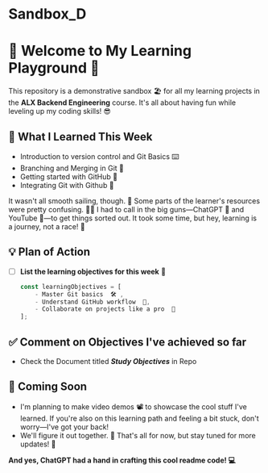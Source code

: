 # Sandbox_D
# 🎉 Welcome to My Learning Playground 🎉

This repository is a demonstrative sandbox 🏖️ for all my learning projects in the **ALX Backend Engineering** course. It's all about having fun while leveling up my coding skills! 😎

## 🧠 What I Learned This Week

- Introduction to version control and Git Basics ⌨️
- Branching and Merging in Git 🌿
- Getting started with GitHub 🐙
- Integrating Git with Github 🔗

It wasn't all smooth sailing, though. 🌊 Some parts of the learner's resources were pretty confusing. 😵‍💫 I had to call in the big guns—ChatGPT 🤖 and YouTube 🎥—to get things sorted out. It took some time, but hey, learning is a journey, not a race! 🚀


## 💡 Plan of Action

- [ ] **List the learning objectives for this week** 📜
  
  ```javascript
  const learningObjectives = [
      - Master Git basics  🛠️ ,
      - Understand GitHub workflow  📁,
      - Collaborate on projects like a pro  🤝
  ];
  ````
## ✅ Comment on Objectives I've achieved so far 
 - Check the Document titled ***Study Objectives*** in Repo

## 🎥 Coming Soon
 - I'm planning to make video demos 📽️ to showcase the cool stuff I've learned. If you're also on this learning path and feeling a bit stuck, don't worry—I've got your back!
 - We'll figure it out together. 💪 That's all for now, but stay tuned for more updates! 🌟
     
  **And yes, ChatGPT had a hand in crafting this cool readme code! 💻**
  



